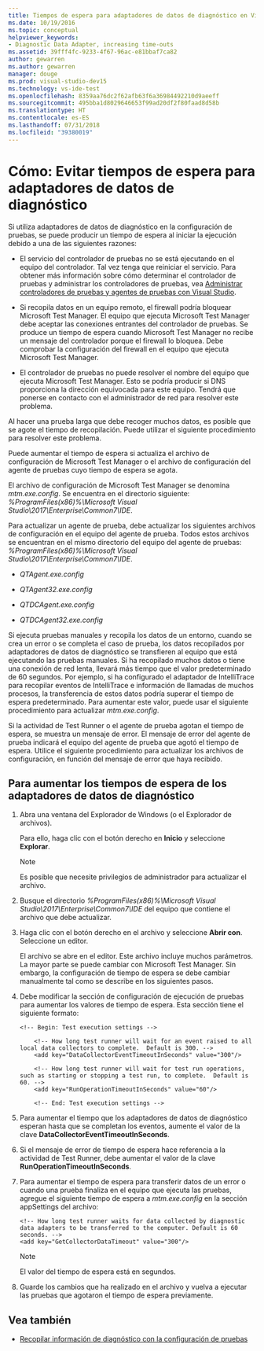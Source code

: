 ```yaml
---
title: Tiempos de espera para adaptadores de datos de diagnóstico en Visual Studio
ms.date: 10/19/2016
ms.topic: conceptual
helpviewer_keywords:
- Diagnostic Data Adapter, increasing time-outs
ms.assetid: 39fff4fc-9233-4f67-96ac-e81bbaf7ca82
author: gewarren
ms.author: gewarren
manager: douge
ms.prod: visual-studio-dev15
ms.technology: vs-ide-test
ms.openlocfilehash: 8359aa76dc2f62afb63f6a36984492210d9aeeff
ms.sourcegitcommit: 495bba1d8029646653f99ad20df2f80faad8d58b
ms.translationtype: HT
ms.contentlocale: es-ES
ms.lasthandoff: 07/31/2018
ms.locfileid: "39380019"
---
```

# <a name="how-to-prevent-time-outs-for-diagnostic-data-adapters"></a>Cómo: Evitar tiempos de espera para adaptadores de datos de diagnóstico

Si utiliza adaptadores de datos de diagnóstico en la configuración de pruebas, se puede producir un tiempo de espera al iniciar la ejecución debido a una de las siguientes razones:

-   El servicio del controlador de pruebas no se está ejecutando en el equipo del controlador. Tal vez tenga que reiniciar el servicio. Para obtener más información sobre cómo determinar el controlador de pruebas y administrar los controladores de pruebas, vea [Administrar controladores de pruebas y agentes de pruebas con Visual Studio](../test/manage-test-controllers-and-test-agents.md).

-   Si recopila datos en un equipo remoto, el firewall podría bloquear Microsoft Test Manager. El equipo que ejecuta Microsoft Test Manager debe aceptar las conexiones entrantes del controlador de pruebas. Se produce un tiempo de espera cuando Microsoft Test Manager no recibe un mensaje del controlador porque el firewall lo bloquea. Debe comprobar la configuración del firewall en el equipo que ejecuta Microsoft Test Manager.

-   El controlador de pruebas no puede resolver el nombre del equipo que ejecuta Microsoft Test Manager. Esto se podría producir si DNS proporciona la dirección equivocada para este equipo. Tendrá que ponerse en contacto con el administrador de red para resolver este problema.

Al hacer una prueba larga que debe recoger muchos datos, es posible que se agote el tiempo de recopilación. Puede utilizar el siguiente procedimiento para resolver este problema.

Puede aumentar el tiempo de espera si actualiza el archivo de configuración de Microsoft Test Manager o el archivo de configuración del agente de pruebas cuyo tiempo de espera se agota.

El archivo de configuración de Microsoft Test Manager se denomina *mtm.exe.config*. Se encuentra en el directorio siguiente: *%ProgramFiles(x86)%\Microsoft Visual Studio\2017\Enterprise\Common7\IDE*.

Para actualizar un agente de prueba, debe actualizar los siguientes archivos de configuración en el equipo del agente de prueba. Todos estos archivos se encuentran en el mismo directorio del equipo del agente de pruebas: *%ProgramFiles(x86)%\Microsoft Visual Studio\2017\Enterprise\Common7\IDE*.

-   *QTAgent.exe.config*

-   *QTAgent32.exe.config*

-   *QTDCAgent.exe.config*

-   *QTDCAgent32.exe.config*

Si ejecuta pruebas manuales y recopila los datos de un entorno, cuando se crea un error o se completa el caso de prueba, los datos recopilados por adaptadores de datos de diagnóstico se transfieren al equipo que está ejecutando las pruebas manuales. Si ha recopilado muchos datos o tiene una conexión de red lenta, llevará más tiempo que el valor predeterminado de 60 segundos. Por ejemplo, si ha configurado el adaptador de IntelliTrace para recopilar eventos de IntelliTrace e información de llamadas de muchos procesos, la transferencia de estos datos podría superar el tiempo de espera predeterminado. Para aumentar este valor, puede usar el siguiente procedimiento para actualizar *mtm.exe.config*.

Si la actividad de Test Runner o el agente de prueba agotan el tiempo de espera, se muestra un mensaje de error. El mensaje de error del agente de prueba indicará el equipo del agente de prueba que agotó el tiempo de espera. Utilice el siguiente procedimiento para actualizar los archivos de configuración, en función del mensaje de error que haya recibido.

## <a name="to-increase-the-time-outs-for-your-diagnostic-data-adapters"></a>Para aumentar los tiempos de espera de los adaptadores de datos de diagnóstico

1.  Abra una ventana del Explorador de Windows (o el Explorador de archivos).

     Para ello, haga clic con el botón derecho en **Inicio** y seleccione **Explorar**.

    > [!NOTE]
    > Es posible que necesite privilegios de administrador para actualizar el archivo.

2.  Busque el directorio *%ProgramFiles(x86)%\Microsoft Visual Studio\2017\Enterprise\Common7\IDE* del equipo que contiene el archivo que debe actualizar.

3.  Haga clic con el botón derecho en el archivo y seleccione **Abrir con**. Seleccione un editor.

     El archivo se abre en el editor. Este archivo incluye muchos parámetros. La mayor parte se puede cambiar con Microsoft Test Manager. Sin embargo, la configuración de tiempo de espera se debe cambiar manualmente tal como se describe en los siguientes pasos.

4.  Debe modificar la sección de configuración de ejecución de pruebas para aumentar los valores de tiempo de espera. Esta sección tiene el siguiente formato:

    ```text
    <!-- Begin: Test execution settings -->

        <!-- How long test runner will wait for an event raised to all local data collectors to complete.  Default is 300. -->
        <add key="DataCollectorEventTimeoutInSeconds" value="300"/>

        <!-- How long test runner will wait for test run operations, such as starting or stopping a test run, to complete.  Default is 60. -->
        <add key="RunOperationTimeoutInSeconds" value="60"/>

        <!-- End: Test execution settings -->
    ```

5.  Para aumentar el tiempo que los adaptadores de datos de diagnóstico esperan hasta que se completan los eventos, aumente el valor de la clave **DataCollectorEventTimeoutInSeconds**.

6.  Si el mensaje de error de tiempo de espera hace referencia a la actividad de Test Runner, debe aumentar el valor de la clave **RunOperationTimeoutInSeconds**.

7.  Para aumentar el tiempo de espera para transferir datos de un error o cuando una prueba finaliza en el equipo que ejecuta las pruebas, agregue el siguiente tiempo de espera a *mtm.exe.config* en la sección appSettings del archivo:

    ```text
    <!-- How long test runner waits for data collected by diagnostic data adapters to be transferred to the computer. Default is 60 seconds. -->
    <add key="GetCollectorDataTimeout" value="300"/>
    ```

    > [!NOTE]
    > El valor del tiempo de espera está en segundos.

8.  Guarde los cambios que ha realizado en el archivo y vuelva a ejecutar las pruebas que agotaron el tiempo de espera previamente.

## <a name="see-also"></a>Vea también

- [Recopilar información de diagnóstico con la configuración de pruebas](../test/collect-diagnostic-information-using-test-settings.md)